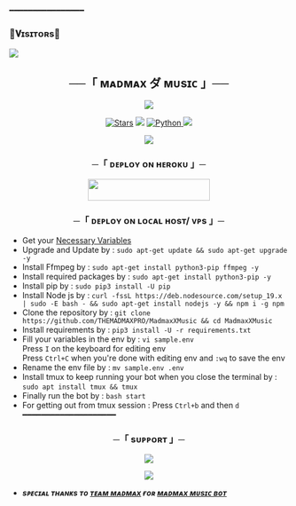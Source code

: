 ━━━━━━━━━━━━━━━━
### 🌷𝐕ɪsɪᴛᴏʀs🌷

<!--
**THEMADMAXPRO/MadmaxXMusic** is a ✨ _special_ ✨ repository because its `README.md` (this file) appears on your GitHub profile.



<p align="center">
    <b>ᴠɪsɪᴛᴏʀs</b><br>
 -->    <img align="middle" src="https://profile-counter.glitch.me/THEMADMAXPRO/count.svg" />
</p>



<h2 align="center">
    ──「 ᴍᴀᴅᴍᴀx ダ ᴍᴜsɪᴄ 」──
</h2>

<p align="center">
  <img src="https://telegra.ph/file/25ead8ab2070e25ccbad5.jpg">
</p>

<p align="center">
<a href="https://github.com/THEMADMAXPRO/MadmaxXMusic/stargazers"><img src="https://img.shields.io/github/stars/THEMADMAXPRO/MadmaxXMusic?color=black&logo=github&logoColor=black&style=for-the-badge" alt="Stars" /></a>
<a href="https://github.com/THEMADMAXPRO/MadmaxXMusic/network/members"> <img src="https://img.shields.io/github/forks/THEMADMAXPRO/MadmaxXMusic?color=black&logo=github&logoColor=black&style=for-the-badge" /></a>
<a href="https://www.python.org/"> <img src="https://img.shields.io/badge/Written%20in-Python-orange?style=for-the-badge&logo=python" alt="Python" /> </a>
<a href="https://github.com/THEMADMAXPRO/MadmaxXMusic/commits/THEMADMAXPRO"> <img src="https://img.shields.io/github/last-commit/THEMADMAXPRO/MadmaxXMusic?color=blue&logo=github&logoColor=green&style=for-the-badge" /></a>
</p>

<p align="center">
  <img src="https://telegra.ph/file/36be820a8775f0bfc773e.jpg">
</p>

<h3 align="center">
    ─「 ᴅᴇᴩʟᴏʏ ᴏɴ ʜᴇʀᴏᴋᴜ 」─
</h3>

<p align="center"><a href="https://dashboard.heroku.com/new?template=https://github.com/THEMADMAXPRO/MadmaxXMusic"> <img src="https://img.shields.io/badge/Deploy%20On%20Heroku-black?style=for-the-badge&logo=heroku" width="220" height="38.45"/></a></p>

<h3 align="center">
    ─「 ᴅᴇᴩʟᴏʏ ᴏɴ ʟᴏᴄᴀʟ ʜᴏsᴛ/ ᴠᴘs 」─
</h3>

- Get your [Necessary Variables](https://github.com/THEMADMAXPRO/MadmaxXMusic/blob/master/sample.env)
- Upgrade and Update by :
`sudo apt-get update && sudo apt-get upgrade -y`
- Install Ffmpeg by :
`sudo apt-get install python3-pip ffmpeg -y`
- Install required packages by :
`sudo apt-get install python3-pip -y`
- Install pip by :
`sudo pip3 install -U pip`
- Install Node js by :
`curl -fssL https://deb.nodesource.com/setup_19.x | sudo -E bash - && sudo apt-get install nodejs -y && npm i -g npm`
- Clone the repository by :
`git clone https://github.com/THEMADMAXPRO/MadmaxXMusic && cd MadmaxXMusic`
- Install requirements by :
`pip3 install -U -r requirements.txt`
- Fill your variables in the env by :
`vi sample.env`<br>
Press `I` on the keyboard for editing env<br>
Press `Ctrl+C` when you're done with editing env and `:wq` to save the env<br>
- Rename the env file by :
`mv sample.env .env`
- Install tmux to keep running your bot when you close the terminal by :
`sudo apt install tmux && tmux`
- Finally run the bot by :
`bash start`
- For getting out from tmux session : Press `Ctrl+b` and then `d`<br>
━━━━━━━━━━━━━━━━━━━━

<h3 align="center">
    ─「 sᴜᴩᴩᴏʀᴛ 」─
</h3>

<p align="center">
<a href="https://telegram.me/VOICEOFHEART0"><img src="https://img.shields.io/badge/-Support%20Group-blue.svg?style=for-the-badge&logo=Telegram"></a>
</p>

<p align="center">
<a href="https://telegram.me/STATUSDAIRY2"><img src="https://img.shields.io/badge/-Support%20Channel-blue.svg?style=for-the-badge&logo=Telegram"></a>
</p>

- <b> _sᴩᴇᴄɪᴀʟ ᴛʜᴀɴᴋs ᴛᴏ [ᴛᴇᴀᴍ ᴍᴀᴅᴍᴀx](https://t.me/about_sashikant) ғᴏʀ [ᴍᴀᴅᴍᴀx ᴍᴜsɪᴄ ʙᴏᴛ](https://github.com/THEMADMAXPRO/MadmaxXMusic)_ </b>
